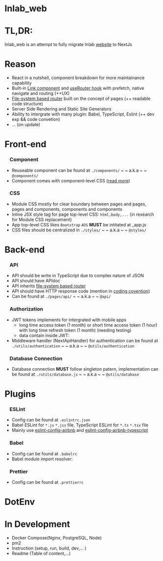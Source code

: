 # Inlab_web


# TL,DR:
Inlab_web is an attempt to fully migrate Inlab [website](http:/http://inlab.nisci.gov.vn/) to NextJs


# Reason
  - React in a nutshell, component breakdown for more maintainance capability
  - Built-in [Link component](https://nextjs.org/docs/api-reference/next/link) and [useRouter hook](https://nextjs.org/docs/api-reference/next/router) with prefetch, native navigate and routing (++UX)
  - [File-system based router](https://nextjs.org/docs/routing/introduction) built on the concept of pages (++ readable code structure)
  - Server Side Rendering and Static Site Generators
  - Ability to intergrate with many plugin: Babel, TypeScript, Eslint (++ dev exp && code convetion)
  - ... (on update)

# Front-end

### &emsp;Component
  - Reuseable component can be found at `./components/` ~  ~ a.k.a ~ ~ `@components/`
  - Component comes with component-level CSS ([read more](#css))

### &emsp;CSS
  - Module CSS mostly for clear boundary between pages and pages, pages and components, components and components
  - Inline JSX style tag for page top-level CSS: `html,body,...`  (in research for Module CSS replacement)
  - App top-level CSS likes `Bootstrap` `AOS` **MUST** be intitated at _app.js
  - CSS files should be centralized in `./styles/` ~ ~ a.k.a ~ ~ `@styles/`


# Back-end

### &emsp;API
  - API should be write in TypeScript due to complex nature of JSON
  - API should have APIdoc
  - API inherits [file-system based router](https://nextjs.org/docs/routing/introduction)
  - API should have HTTP response code (mention in [coding covention](https://docs.google.com/document/d/1wQ-QT7HJtQ9xPkBAPFiolEmZcoOXSsNVjhSxFlWaahs/edit?usp=sharing))
  - Can be found at `./pages/api/` ~ ~ a.k.a ~ ~ `@api/`

### &emsp;Authorization
  - JWT tokens implements for intergrated with mobile apps
    - long time access token (1 month) or short time access token (1 hour) with long time refresh token (1 month) (needing testing)
    - data contain inside JWT:
  - Middleware handler (NextApiHandler) for authentication can be found at `./utils/authentication` ~ ~ a.k.a ~ ~ `@utils/authentication`

### &emsp;Database Connection
  - Database connection **MUST** follow singleton patern, implementation can be found at `./utils/database.js` ~ ~ a.k.a ~ ~ `@utils/database`

# Plugins

### &emsp;ESLint
  - Config can be found at `.eslintrc.json`
  - Babel ESLint for `*.js` `*.jsx` file, TypeScript ESLint for `*.ts` `*.tsx` file
  - Mainly use [eslint-config-airbnb](https://github.com/airbnb/javascript/tree/master/packages/eslint-config-airbnb) and [eslint-config-airbnb-typescript](https://github.com/iamturns/eslint-config-airbnb-typescript)

### &emsp;Babel
  - Config can be found at `.babelrc`
  - Babel module import resolver:

### &emsp;Prettier
  - Config can be found at `.prettierrc`

# DotEnv


# In Development
  - Docker Compose(Nginx, PostgreSQL, Node)
  - pm2 
  - Instruction (setup, run, build, dev,... )
  - Readme (Table of content,...)





